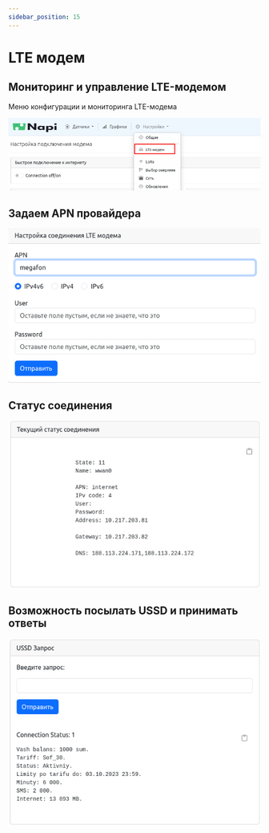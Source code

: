 ```yaml
---
sidebar_position: 15
---
```


# LTE модем

## Мониторинг и управление LTE-модемом

Меню конфигурации и мониторинга LTE-модема

![lte](img-lte/lte1.png)

## Задаем APN провайдера

![lte-apn](img-lte/lte-apn.png)

## Статус соединения

![lte-status](img-lte/lte-connection-status.png)

## Возможность посылать USSD и принимать ответы

![lte-ussd](img-lte/lte-ussd.png)
